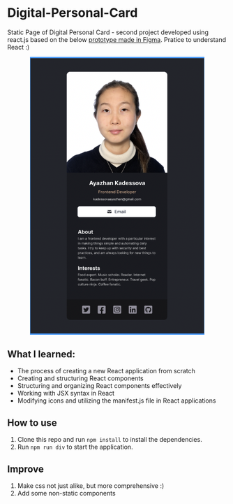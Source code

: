 # Digital-Personal-Card

Static Page of Digital Personal Card - second project developed using react.js based on the below [prototype made in Figma](https://www.figma.com/community/file/1246700834026066266).
Pratice to understand React :)

<p align="center">
  <img src="Prototype.png" width="400" title="Prototype for Card" />
</p>

## What I learned:

- The process of creating a new React application from scratch
- Creating and structuring React components
- Structuring and organizing React components effectively
- Working with JSX syntax in React
- Modifying icons and utilizing the manifest.js file in React applications

## How to use

1. Clone this repo and run `npm install` to install the dependencies.
2. Run `npm run div` to start the application.

## Improve

1. Make css not just alike, but more comprehensive :)
2. Add some non-static components 
